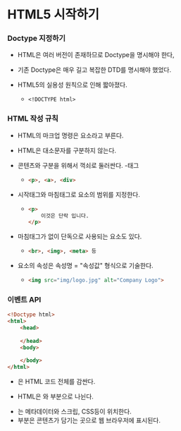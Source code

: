 # HTML5 시작하기

### Doctype 지정하기

- HTML은 여러 버전이 존재하므로 Doctype을 명시해야 한다,

- 기존 Doctype은 매우 길고 복잡한 DTD를 명시해야 했었다.

- HTML5의 실용성 원칙으로 인해 짧아졌다.

  - ```html\
    <!DOCTYPE html>
    ```



### HTML 작성 규칙

- HTML의 마크업 명령은 요소라고 부른다.

- HTML은 대소문자를 구분하지 않는다.

- 콘텐츠와 구분을 위해서 꺽쇠로 둘러싼다. -태그

  - ```html
    <p>, <a>, <div>
    ```

- 시작태그와 마침태그로 요소의 범위를 지정한다.

  - ```html
    <p>
        이것은 단락 입니다.
    </p>
    ```

- 마침태그가 없이 단독으로 사용되는 요소도 있다.

  - ```html
    <br>, <img>, <meta> 등
    ```

- 요소의 속성은 속성명 = "속성값" 형식으로 기술한다.
  - ```html
    <img src="img/logo.jpg" alt="Company Logo">
    ```



### 이벤트 API

```html
<!Doctype html>
<html>
    <head>
        
    </head>
    <body>
        
    </body>
</html>
```

- <html>은 HTML 코드 전체를 감싼다.

- HTML은 <head>와 <body> 부분으로 나뉜다.

- <head>는 메타데이터와 스크립, CSS등이 위치한다.

- <body>부분은 콘텐츠가 담기는 곳으로 웹 브라우저에 표시된다.

